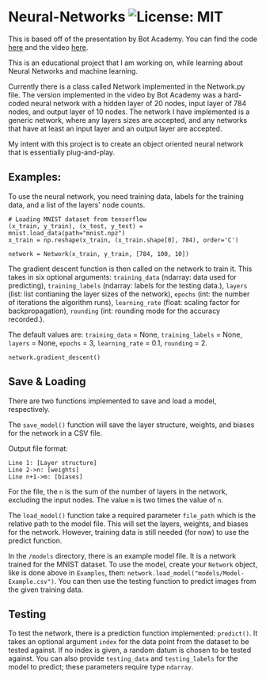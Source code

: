 # Neural-Networks ![License: MIT](https://img.shields.io/badge/License-MIT-yellow.svg)

This is based off of the presentation by Bot Academy. You can find the code [here](https://github.com/Bot-Academy/NeuralNetworkFromScratch/blob/master/nn.py) and the video [here](https://youtu.be/9RN2Wr8xvro).

This is an educational project that I am working on, while learning about Neural Networks and machine learning.

Currently there is a class called Network implemented in the Network.py file. The version implemented in the video by Bot Academy was a hard-coded neural network with a hidden layer of 20 nodes, input layer of 784 nodes, and output layer of 10 nodes. The network I have implemented is a generic network, where any layers sizes are accepted, and any networks that have at least an input layer and an output layer are accepted.

My intent with this project is to create an object oriented neural network that is essentially plug-and-play.

## Examples:

To use the neural network, you need training data, labels for the training data, and a list of the layers' node counts.

```
# Loading MNIST dataset from tensorflow
(x_train, y_train), (x_test, y_test) = mnist.load_data(path="mnist.npz")
x_train = np.reshape(x_train, (x_train.shape[0], 784), order='C')

network = Network(x_train, y_train, [784, 100, 10])
```

The gradient descent function is then called on the network to train it. This takes in six optional arguments: ```training_data``` (ndarray: data used for predicting), ```training_labels``` (ndarray: labels for the testing data.), ```layers``` (list: list contianing the layer sizes of the network), ```epochs``` (int: the number of iterations the algorithm runs), ```learning_rate``` (float: scaling factor for backpropagation), ```rounding``` (int: rounding mode for the accuracy recorded.). 

The default values are: ```training_data``` = None, ```training_labels``` = None, ```layers``` = None, ```epochs``` = 3, ```learning_rate``` = 0.1, ```rounding``` = 2.

```
network.gradient_descent()
```

## Save & Loading

There are two functions implemented to save and load a model, respectively.

The ```save_model()``` function will save the layer structure, weights, and biases for the network in a CSV file.

Output file format:
```
Line 1: [Layer structure]
Line 2->n: [weights]
Line n+1->m: [biases]
```

For the file, the ```n``` is the sum of the number of layers in the network, excluding the input nodes. The value ```m``` is two times the value of ```n```.

The ```load_model()``` function take a required parameter ```file_path``` which is the relative path to the model file. This will set the layers, weights, and biases for the network. However, training data is still needed (for now) to use the predict function.

In the ```/models``` directory, there is an example model file. It is a network trained for the MNIST dataset. To use the model, create your ```Network``` object, like is done above in ```Examples```, then: ```network.load_model("models/Model-Example.csv")```. You can then use the testing function to predict images from the given training data.

## Testing

To test the network, there is a prediction function implemented: ```predict()```. It takes an optional argument ```index``` for the data point from the dataset to be tested against. If no index is given, a random datum is chosen to be tested against. You can also provide ```testing_data``` and ```testing_labels``` for the model to predict; these parameters require type ```ndarray```.
